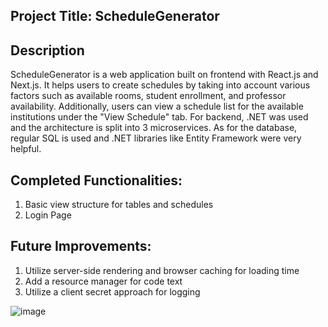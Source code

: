 ## Project Title: ScheduleGenerator

## Description

ScheduleGenerator is a web application built on frontend with React.js and Next.js. 
It helps users to create schedules by taking into account various factors such as available rooms, 
student enrollment, and professor availability. Additionally, users can view a schedule list
for the available institutions under the "View Schedule" tab. For backend, .NET was used and the
architecture is split into 3 microservices. As for the database, regular SQL is used and .NET libraries
like Entity Framework were very helpful.

## Completed Functionalities:
  1. Basic view structure for tables and schedules
  2. Login Page

## Future Improvements:
  1. Utilize server-side rendering and browser caching for loading time
  2. Add a resource manager for code text
  3. Utilize a client secret approach for logging


![image](https://github.com/user-attachments/assets/6a54cb65-277c-48e4-a17e-a70a22b0d0eb)
